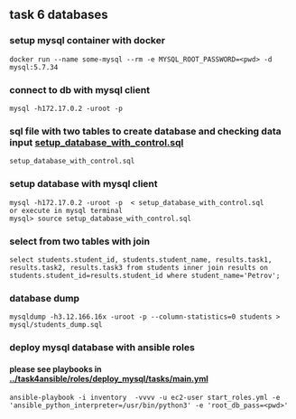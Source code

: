 ## task 6 databases
### setup mysql container with docker
```
docker run --name some-mysql --rm -e MYSQL_ROOT_PASSWORD=<pwd> -d mysql:5.7.34
```
### connect to db with mysql client
```
mysql -h172.17.0.2 -uroot -p 
```

### sql file with two tables to create database and checking data input [setup_database_with_control.sql ](https://github.com/ekozlovsky/june2021/blob/main/mysql/setup_database_with_control.sql)
```
setup_database_with_control.sql 
```

### setup database with mysql client
```
mysql -h172.17.0.2 -uroot -p  < setup_database_with_control.sql 
or execute in mysql terminal
mysql> source setup_database_with_control.sql
```

### select from two tables with join
```
select students.student_id, students.student_name, results.task1, results.task2, results.task3 from students inner join results on students.student_id=results.student_id where student_name='Petrov';
```

### database dump
```
mysqldump -h3.12.166.16x -uroot -p --column-statistics=0 students > mysql/students_dump.sql
```

### deploy mysql database with ansible roles
#### please see playbooks in [../task4ansible/roles/deploy_mysql/tasks/main.yml](https://github.com/ekozlovsky/june2021/blob/main/task4ansible/roles/deploy_mysql/tasks/main.yml) 
```
ansible-playbook -i inventory  -vvvv -u ec2-user start_roles.yml -e 'ansible_python_interpreter=/usr/bin/python3' -e 'root_db_pass=<pwd>'
```
